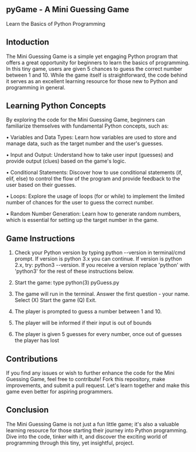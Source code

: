 ## pyGame - A Mini Guessing Game

Learn the Basics of Python Programming

## Intoduction
The Mini Guessing Game is a simple yet engaging Python program that offers a great opportunity for beginners to learn the basics of programming. In this tiny game, users are given 5 chances to guess the correct number between 1 and 10. While the game itself is straightforward, the code behind it serves as an excellent learning resource for those new to Python and programming in general.

## Learning Python Concepts
By exploring the code for the Mini Guessing Game, beginners can familiarize themselves with fundamental Python concepts, such as:

• Variables and Data Types: Learn how variables are used to store and manage data, such as the target number and the user's guesses.

• Input and Output: Understand how to take user input (guesses) and provide output (clues) based on the game's logic.

• Conditional Statements: Discover how to use conditional statements (if, elif, else) to control the flow of the program and provide feedback to the user based on their guesses.

• Loops: Explore the usage of loops (for or while) to implement the limited number of chances for the user to guess the correct number.

• Random Number Generation: Learn how to generate random numbers, which is essential for setting up the target number in the game.

## Game Instructions
1. Check your Python version by typing python --version in terminal/cmd prompt. If version is python 3.x you can continue. If version is python 2.x, try: python3 --version. If you receive a version replace 'python' with 'python3' for the rest of these instructions below.

2. Start the game: type python(3) pyGuess.py

3. The game will run in the terminal. Answer the first question - your name. Select (X) Start the game (Q) Exit.

4. The player is prompted to guess a number between 1 and 10.
   
5. The player will be informed if their input is out of bounds
   
6. The player is given 5 guesses for every number, once out of guesses the player has lost

## Contributions
If you find any issues or wish to further enhance the code for the Mini Guessing Game, feel free to contribute! Fork this repository, make improvements, and submit a pull request. Let's learn together and make this game even better for aspiring programmers.

## Conclusion
The Mini Guessing Game is not just a fun little game; it's also a valuable learning resource for those starting their journey into Python programming. Dive into the code, tinker with it, and discover the exciting world of programming through this tiny, yet insightful, project.
